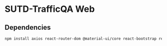 # SUTD-TrafficQA Web

## Dependencies

```bash
npm install axios react-router-dom @material-ui/core react-bootstrap react-code-blocks country-list
```
